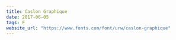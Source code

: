 ```yaml
---
title: Caslon Graphique
date: 2017-06-05
tags: F
website_url: "https://www.fonts.com/font/urw/caslon-graphique"
---
```

